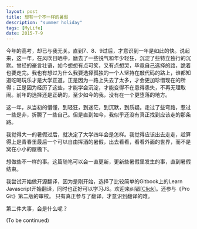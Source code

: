```yaml
---
layout: post
title: 想有一个不一样的暑假
description: "summer holiday"
tags: [MyLife]
date: 2015-7-9
---
```


今年的高考，却已与我无关。直到7、8、9过后，才意识到一年是如此的快。说起来，这一年，在风吹日晒中，磨去了一些锐气和年少轻狂，沉淀了些特立独行的沉默。曾经的豪言壮语，如今想想有点可笑，又有点想哭，毕竟自己选择的路，跪着也要走完。我也有想过为什么我要选择孤独的一个人坚持在敲代码的路上，谁都知道吃喝玩乐才是大学正道。正是因为一路上失去了太多，才会更加珍惜现在的所得；正是因为经历了这些，才能学会沉淀，才能变得不在患得患失，不再无理取闹。前年的选择还是正确的，至少如今的我，没有在一个更堕落的地方。

这一年，从当初的懵懂，到轻狂，到迷茫，到沉默，到质疑。走过了些弯路，惹过一些是非，折腾了一些自己。但是直到如今，我似乎还没有真正找到应该走的那条路。

我觉得大一的暑假过后，就决定了大学四年会是怎样。我觉得应该出去走走，趁算得上是青春里最后一个可以自由挥洒的暑假，出去看看，看看外面的世界，而不是窝在小小的屋檐下。

想做些不一样的事。这篇随笔可以会一直更新，更新些暑假里发生的事，直到暑假结束。

我尝试开始做开源翻译，因为是刚开始，选择了比较简单的Gitbook上的Learn Javascript开始翻译，同时也正好可以学习JS。欢迎来纠错[[Click](https://www.gitbook.com/book/xinqiu/learn-javascript-cn/details)]。还参与《Pro Git》第二版的审校。
只有真正参与了翻译，才意识到翻译的难。

第二件大事，会是什么呢？

(To be continued)